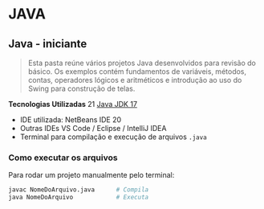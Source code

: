 # JAVA
## Java - iniciante
> Esta pasta reúne vários projetos Java desenvolvidos para revisão do básico. Os exemplos contém fundamentos de variáveis, métodos, contas, operadores lógicos e aritméticos e introdução ao uso do Swing para construção de telas.

**Tecnologias Utilizadas** 
21 [Java JDK 17](https://www.oracle.com/java/technologies/javase/jdk17-archive-downloads.html)
- IDE utilizada: NetBeans IDE 20
- Outras IDEs VS Code / Eclipse / IntelliJ IDEA
- Terminal para compilação e execução de arquivos `.java`

### Como executar os arquivos
Para rodar um projeto manualmente pelo terminal:

```bash
javac NomeDoArquivo.java      # Compila
java NomeDoArquivo            # Executa


